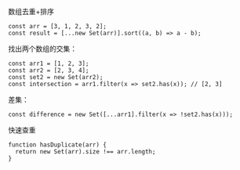 
数组去重+排序

```
const arr = [3, 1, 2, 3, 2];
const result = [...new Set(arr)].sort((a, b) => a - b);
```

找出两个数组的交集：

```
const arr1 = [1, 2, 3];
const arr2 = [2, 3, 4];
const set2 = new Set(arr2);
const intersection = arr1.filter(x => set2.has(x)); // [2, 3]
```

差集：

```
const difference = new Set([...arr1].filter(x => !set2.has(x)));
```

快速查重

```
function hasDuplicate(arr) {
  return new Set(arr).size !== arr.length;
}
```